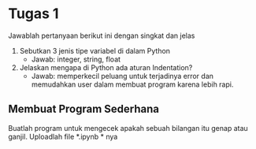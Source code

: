 # Tugas 1

Jawablah pertanyaan berikut ini dengan singkat dan jelas
1. Sebutkan 3 jenis tipe variabel di dalam Python
    * Jawab: integer, string, float
2. Jelaskan mengapa di Python ada aturan Indentation?
    * Jawab: memperkecil peluang untuk terjadinya error dan memudahkan user dalam membuat program karena lebih rapi.
    
## Membuat Program Sederhana

Buatlah program untuk mengecek apakah sebuah bilangan itu genap atau ganjil. Uploadlah file *.ipynb * nya

